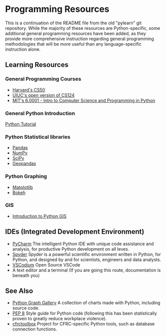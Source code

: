 # Programming Resources

This is a continuation of the README file from the old "pylearn" git
repository. While the majority of these resources are Python-specific,
some additional general programming resources have been added, as they
provide more comprehensive instruction regarding general programming
methodologies that will be more useful than any language-specific
instruction alone.

## Learning Resources

### General Programming Courses

- [Harvard's CS50](https://cs50.harvard.edu/x/2023/)
- [UIUC's open version of CS124](https://www.learncs.online/)
- [MIT's 6.0001 - Intro to Computer Science and Programming in
  Python](https://ocw.mit.edu/courses/6-0001-introduction-to-computer-science-and-programming-in-python-fall-2016/)

### General Python Introduction

[Python Tutorial](https://www.w3schools.com/python/default.asp)

### Python Statistical libraries

- [Pandas](https://www.w3schools.com/python/pandas/default.asp)
- [NumPy](https://www.w3schools.com/python/numpy/default.asp)
- [SciPy](https://www.w3schools.com/python/scipy/index.php)
- [Geopandas](https://geopandas.org/en/stable/)

### Python Graphing

- [Matplotlib](https://www.w3schools.com/python/matplotlib_intro.asp)
- [Bokeh](https://bokeh.org/)

### GIS

- [Introduction to Python
  GIS](https://automating-gis-processes.github.io/CSC18/lessons/L1/Intro-Python-GIS.html)

## IDEs (Integrated Development Environment)

- [PyCharm](https://www.jetbrains.com/toolbox-app/) The intelligent
  Python IDE with unique code assistance and analysis, for productive
  Python development on all leves.
- [Spyder](https://github.com/spyder-ide/spyder) Spyder is a powerful
  scientific environment written in Python, for Python, and designed by
  and for scientists, engineers and data analysts.
- [VSCodium](https://vscodium.com/) Open Source VSCode
- A text editor and a terminal (If you are going this route,
  documentation is beneath you)

## See Also

- [Python Graph Gallery](https://www.python-graph-gallery.com/) A
  collection of charts made with Python, including source code.
- [PEP 8](https://www.python.org/dev/peps/pep-0008/) Style guide for
  Python code (following this has been statistically proven to greatly
  reduce workplace violence).
- [cfrctoolbox](https://github.com/cfrc-uiuc/cfrctoolbox/) Project for
  CFRC-specific Python tools, such as database connection functions.
